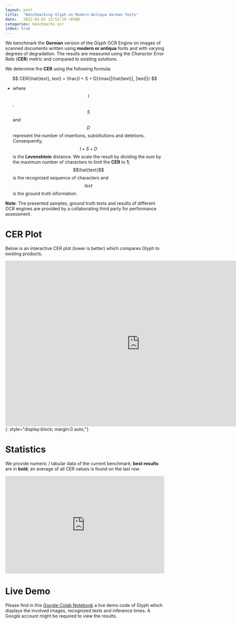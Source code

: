 ```yaml
---
layout: post
title:  "Benchmarking Glyph on Modern-Antiqua German Texts"
date:   2022-03-01 15:52:19 +0300
categories: benchmarks ocr
index: true
---
```


We benchmark the **German** version of the Glyph OCR Engine on images of scanned documents written using **modern or antiqua** fonts and with varying degrees of degradation.
The results are measured using the *Character Error Rate* (**CER**) metric and compared to existing solutions.

We determine the **CER** using the following formula:

$$ CER(\hat{text}, text) = \frac{I + S + D}{max(|\hat{text}|, |text|)} $$

- where $$I$$, $$S$$ and $$D$$ represent the number of insertions, substitutions and deletions. Consequently, $$I+S+D$$ is the **Levenshtein** distance. We scale the result by dividing the sum by the maximum number of characters to limit the **CER** to **1**; $$\hat{text}$$ is the recognized sequence of characters and $$text$$ is the ground truth information.


**Note**: The presented samples, ground truth texts and results of different OCR engines are provided by a collaborating third party for performance assessment.


# CER Plot

Below is an interactive CER plot (lower is better) which compares Glyph to existing products.

<iframe width="851" height="526" seamless frameborder="0" scrolling="no" src="https://docs.google.com/spreadsheets/d/e/2PACX-1vT9j4CjdNt9WeRB1tH2D7G15YsZKUwEHVxgFgweittDverixKkqI0XKCYcDgd8qqiPmiR6hjBx9lpNv/pubchart?oid=890205284&amp;format=interactive"></iframe>
{: style="display:block; margin:0 auto;"}


# Statistics

We provide numeric / tabular data of the current benchmark; **best results** are in **bold**; an average of all CER values is found on the last row.

<iframe width="100%" height="310px" frameborder="0" src="https://docs.google.com/spreadsheets/d/e/2PACX-1vT9j4CjdNt9WeRB1tH2D7G15YsZKUwEHVxgFgweittDverixKkqI0XKCYcDgd8qqiPmiR6hjBx9lpNv/pubhtml?gid=463942054&amp;single=true&amp;widget=false&amp;headers=true"></iframe>



# Live Demo

Please find in this [Google Colab Notebook](https://colab.research.google.com/drive/1Y9kF4pjtAZX-pxZrKwVOBMr4fKyQA9CN?usp=sharing) a live demo code of Glyph which displays the involved images, recognized texts and inference times.
A Google account might be required to view the results.